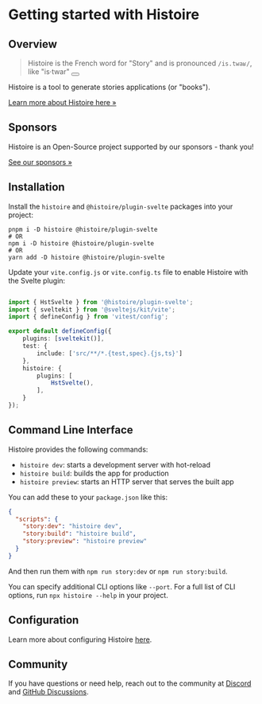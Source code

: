 <script setup>
function playAudio () {
  document.querySelector('#histoire-audio').play()
}
</script>

<audio id="histoire-audio">
  <source src="/histoire.mp3" type="audio/mpeg">
</audio>

# Getting started with Histoire

## Overview

> Histoire is the French word for "Story" and is pronounced `/is.twaʁ/`, like "is·twar" <button class="btn p-1 leading-none" v-on:click="playAudio"><Icon icon="carbon:volume-up-filled" class="w-4 h-4 align-middle"/></button>

Histoire is a tool to generate stories applications (or "books").

[Learn more about Histoire here &raquo;](../index.md)

<DemoLinks framework="svelte3" />

## Sponsors

Histoire is an Open-Source project supported by our sponsors - thank you!

<div class="flex justify-center mt-6 mb-12 gap-2">
  <SponsorButton/>
  <a
    href="./index.html#sponsors"
    class="px-4 py-2 btn inline-flex items-center gap-2 !font-normal"
  >
    See our sponsors &raquo;
  </a>
</div>

## Installation

Install the `histoire` and `@histoire/plugin-svelte` packages into your project:

```shell
pnpm i -D histoire @histoire/plugin-svelte
# OR
npm i -D histoire @histoire/plugin-svelte
# OR
yarn add -D histoire @histoire/plugin-svelte
```

Update your `vite.config.js` or `vite.config.ts` file to enable Histoire with the Svelte plugin:


```ts

import { HstSvelte } from '@histoire/plugin-svelte';
import { sveltekit } from '@sveltejs/kit/vite';
import { defineConfig } from 'vitest/config';

export default defineConfig({
    plugins: [sveltekit()],
    test: {
        include: ['src/**/*.{test,spec}.{js,ts}']
    },
    histoire: {
        plugins: [
            HstSvelte(),
        ],
    }
});


```

## Command Line Interface

Histoire provides the following commands:
- `histoire dev`: starts a development server with hot-reload
- `histoire build`: builds the app for production
- `histoire preview`: starts an HTTP server that serves the built app

You can add these to your `package.json` like this:

```json
{
  "scripts": {
    "story:dev": "histoire dev",
    "story:build": "histoire build",
    "story:preview": "histoire preview"
  }
}
```

And then run them with `npm run story:dev` or `npm run story:build`.

You can specify additional CLI options like `--port`. For a full list of CLI options, run `npx histoire --help` in your project.

## Configuration

Learn more about configuring Histoire [here](../config.md).

## Community

If you have questions or need help, reach out to the community at [Discord](https://discord.gg/KpCnT72rJk) and [GitHub Discussions](https://github.com/histoire-dev/histoire/discussions).
